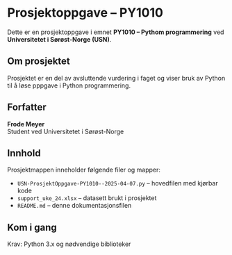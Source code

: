 # Prosjektoppgave – PY1010

Dette er en prosjektoppgave i emnet **PY1010 – Pythom programmering** ved **Universitetet i Sørøst-Norge (USN)**.

## Om prosjektet
Prosjektet er en del av avsluttende vurdering i faget og viser bruk av Python til å løse pppgave i Python programmering.

## Forfatter
**Frode Meyer**  
Student ved Universitetet i Sørøst-Norge  

## Innhold
Prosjektmappen inneholder følgende filer og mapper:

- `USN-ProsjektOppgave-PY1010--2025-04-07.py` – hovedfilen med kjørbar kode
- `support_uke_24.xlsx` –  datasett brukt i prosjektet
- `README.md` – denne dokumentasjonsfilen

## Kom i gang
Krav: Python 3.x og nødvendige biblioteker 



